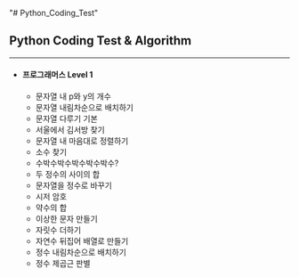 "# Python_Coding_Test" 
## Python Coding Test & Algorithm
---
* #### 프로그래머스 Level 1
    - 문자열 내 p와 y의 개수
    - 문자열 내림차순으로 배치하기
    - 문자열 다루기 기본
    - 서울에서 김서방 찾기
    - 문자열 내 마음대로 정렬하기
    - 소수 찾기
    - 수박수박수박수박수박수?
    - 두 정수의 사이의 합
    - 문자열을 정수로 바꾸기
    - 시저 암호
    - 약수의 합
    - 이상한 문자 만들기
    - 자릿수 더하기
    - 자연수 뒤집어 배열로 만들기
    - 정수 내림차순으로 배치하기
    - 정수 제곱근 판별